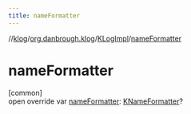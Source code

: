 ```yaml
---
title: nameFormatter
---
```

//[klog](../../../index.html)/[org.danbrough.klog](../index.html)/[KLogImpl](index.html)/[nameFormatter](name-formatter.html)



# nameFormatter



[common]\
open override var [nameFormatter](name-formatter.html): [KNameFormatter](../index.html#-737821257%2FClasslikes%2F1242518872)?




